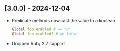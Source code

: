 ## [3.0.0] - 2024-12-04

- Predicate methods now cast the value to a boolean
  ```ruby
  Global.foo.enabled # => "0"
  Global.foo.enabled? # => false
  ```
- Dropped Ruby 2.7 support
